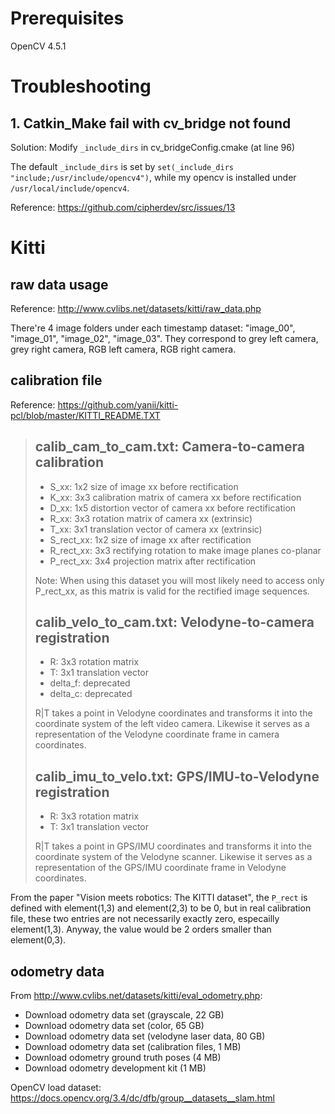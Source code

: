 # Prerequisites

OpenCV 4.5.1

# Troubleshooting

## 1. Catkin_Make fail with cv_bridge not found 

Solution: Modify `_include_dirs` in cv_bridgeConfig.cmake (at line 96)

The default `_include_dirs` is set by `set(_include_dirs "include;/usr/include/opencv4")`, while my opencv is installed under `/usr/local/include/opencv4`.

Reference: https://github.com/cipherdev/src/issues/13

# Kitti

## raw data usage

Reference: http://www.cvlibs.net/datasets/kitti/raw_data.php

There're 4 image folders under each timestamp dataset: "image_00", "image_01", "image_02", "image_03". They correspond to grey left camera, grey right camera, RGB left camera, RGB right camera.

## calibration file

Reference: https://github.com/yanii/kitti-pcl/blob/master/KITTI_README.TXT

>calib_cam_to_cam.txt: Camera-to-camera calibration
>--------------------------------------------------
>
>  - S_xx: 1x2 size of image xx before rectification
>  - K_xx: 3x3 calibration matrix of camera xx before rectification
>  - D_xx: 1x5 distortion vector of camera xx before rectification
>  - R_xx: 3x3 rotation matrix of camera xx (extrinsic)
>  - T_xx: 3x1 translation vector of camera xx (extrinsic)
>  - S_rect_xx: 1x2 size of image xx after rectification
>  - R_rect_xx: 3x3 rectifying rotation to make image planes co-planar
>  - P_rect_xx: 3x4 projection matrix after rectification
>
>Note: When using this dataset you will most likely need to access only
>P_rect_xx, as this matrix is valid for the rectified image sequences.
>
>calib_velo_to_cam.txt: Velodyne-to-camera registration
>------------------------------------------------------
>
>  - R: 3x3 rotation matrix
>  - T: 3x1 translation vector
>  - delta_f: deprecated
>  - delta_c: deprecated
>
>R|T takes a point in Velodyne coordinates and transforms it into the
>coordinate system of the left video camera. Likewise it serves as a
>representation of the Velodyne coordinate frame in camera coordinates.
>
>calib_imu_to_velo.txt: GPS/IMU-to-Velodyne registration
>-------------------------------------------------------
>
>  - R: 3x3 rotation matrix
>  - T: 3x1 translation vector
>
>R|T takes a point in GPS/IMU coordinates and transforms it into the
>coordinate system of the Velodyne scanner. Likewise it serves as a
>representation of the GPS/IMU coordinate frame in Velodyne coordinates.

From the paper "Vision meets robotics: The KITTI dataset", the `P_rect` is defined with element(1,3) and element(2,3) to be 0, but in real calibration file, these two entries are not necessarily exactly zero, especailly element(1,3). Anyway, the value would be 2 orders smaller than element(0,3).

## odometry data

From http://www.cvlibs.net/datasets/kitti/eval_odometry.php: 
- Download odometry data set (grayscale, 22 GB)
- Download odometry data set (color, 65 GB)
- Download odometry data set (velodyne laser data, 80 GB)
- Download odometry data set (calibration files, 1 MB)
- Download odometry ground truth poses (4 MB)
- Download odometry development kit (1 MB)

OpenCV load dataset: https://docs.opencv.org/3.4/dc/dfb/group__datasets__slam.html